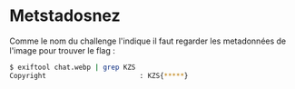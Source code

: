 # Metstadosnez

Comme le nom du challenge l'indique il faut regarder les metadonnées de l'image pour trouver le flag :

```sh
$ exiftool chat.webp | grep KZS
Copyright                       : KZS{*****}
```
